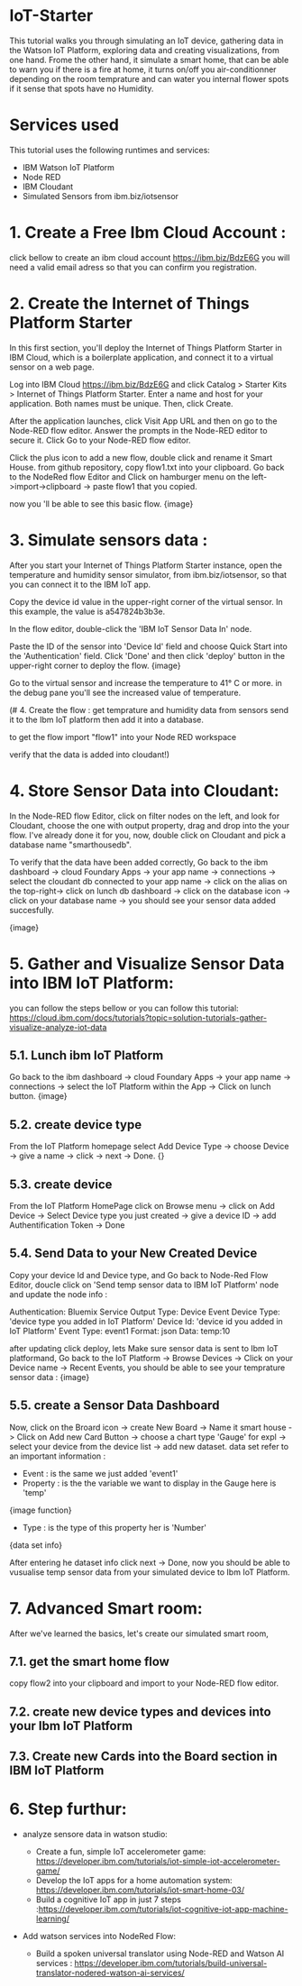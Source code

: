 # IoT-Starter
This tutorial walks you through simulating an IoT device, gathering data in the Watson IoT Platform, exploring data and creating visualizations, from one hand. Frome the other hand, it simulate a smart home, that can be able to warn you if there is a fire at home, it turns on/off you air-conditionner depending on the room temprature and can water you internal flower spots if it sense that spots have no Humidity.  

# Services used
This tutorial uses the following runtimes and services:

- IBM Watson IoT Platform
- Node RED
- IBM Cloudant 
- Simulated Sensors from ibm.biz/iotsensor

# 1. Create a Free Ibm Cloud Account :
click bellow to create an ibm cloud account https://ibm.biz/BdzE6G 
you will need a valid email adress so that you can confirm you registration.

# 2. Create the Internet of Things Platform Starter

In this first section, you'll deploy the Internet of Things Platform Starter in IBM Cloud, which is a boilerplate application, and connect it to a virtual sensor on a web page.

Log into IBM Cloud https://ibm.biz/BdzE6G and click Catalog > Starter Kits > Internet of Things Platform Starter. Enter a name and host for your application. Both names must be unique. Then, click Create.

After the application launches, click Visit App URL and then on go to the Node-RED flow editor. Answer the prompts in the Node-RED editor to secure it. Click Go to your Node-RED flow editor.

Click the plus icon to add a new flow, double click and rename it Smart House. from github repository, copy flow1.txt into your clipboard. Go back to the NodeRed flow Editor and Click on hamburger menu on the left->import->clipboard -> paste flow1 that you copied. 

now you 'll be able to see this basic flow.
{image}

# 3. Simulate sensors data : 

After you start your Internet of Things Platform Starter instance, open the temperature and humidity sensor simulator, from ibm.biz/iotsensor, so that you can connect it to the IBM IoT app.

Copy the device id value in the upper-right corner of the virtual sensor. In this example, the value is a547824b3b3e.

In the flow editor, double-click the 'IBM IoT Sensor Data In' node.

Paste the ID of the sensor into 'Device Id' field and choose Quick Start into the 'Authentication' field. Click 'Done' and then click 'deploy' button in the upper-right corner to deploy the flow.
{image}

Go to the virtual sensor and increase the temperature to 41° C or more. in the debug pane you'll see the increased value of temperature.

(# 4. Create the flow : 
get temprature and humidity data from sensors send it to the Ibm IoT platform then add it into a database.

to get the flow import "flow1" into your Node RED workspace 

verify that the data is added into cloudant!)

# 4. Store Sensor Data into Cloudant: 
In the Node-RED flow Editor, click on filter nodes on the left, and look for Cloudant, choose the one with output property, drag and drop into the your flow. I've already done it for you, now, double click on Cloudant and pick a database name "smarthousedb".

To verify that the data have been added correctly, Go back to the ibm dashboard -> cloud Foundary Apps -> your app name -> connections -> select the cloudant db connected to your app name -> click on the alias on the top-right-> click on lunch db dashboard -> click on the database icon -> click on your database name -> you should see your sensor data added succesfully.

{image}

# 5. Gather and Visualize Sensor Data into IBM IoT Platform:
you can follow the steps bellow or you can follow this tutorial: https://cloud.ibm.com/docs/tutorials?topic=solution-tutorials-gather-visualize-analyze-iot-data
  ## 5.1. Lunch ibm IoT Platform
  Go back to the ibm dashboard -> cloud Foundary Apps -> your app name -> connections -> select the IoT Platform within the App -> Click on lunch button.
  {image}
  
  ## 5.2. create device type
  From the IoT Platform homepage select Add Device Type -> choose Device -> give a name -> click -> next -> Done.
  {}
  
  ## 5.3. create device
  From the IoT Platform HomePage click on Browse menu -> click on Add Device -> Select Device type you just created -> give a device ID -> add Authentification Token -> Done
  
  ## 5.4. Send Data to your New Created Device
  Copy your device Id and Device type, and Go back to Node-Red Flow Editor, doucle click on 'Send temp sensor data to IBM IoT Platform'    node and update the node info :
  
   Authentication: Bluemix Service
   Output Type: Device Event
   Device Type: 'device type you added in IoT Platform'
   Device Id: 'device id you added in IoT Platform'
   Event Type: event1
   Format: json
   Data: temp:10
   
   after updating click deploy, lets Make sure sensor data is sent to Ibm IoT platformand, Go back to the IoT Platform -> Browse Devices -> Click on your Device name -> Recent Events, you should be able to see your temprature sensor data :
   {image}
    
  ## 5.5. create a Sensor Data Dashboard
  Now, click on the Broard icon -> create New Board -> Name it smart house -> Click on Add new Card Button -> choose a chart type  'Gauge' for expl -> select your device from the device list -> add new dataset.
  data set refer to an important information :
  - Event : is the same we just added 'event1'
  - Property : is the the variable we want to display in the Gauge here is 'temp'
  
  {image function}
  
  - Type : is the type of this property her is 'Number'
 
  {data set info}
  
  After entering he dataset info click next -> Done, now you should be able to vusualise temp sensor data from your simulated device to Ibm IoT Platform.

# 7. Advanced Smart room:
After we've learned the basics, let's create our simulated smart room, 
## 7.1. get the smart home flow
copy flow2 into your clipboard and import to your Node-RED flow editor.
## 7.2. create new device types and devices into your Ibm IoT Platform
## 7.3. Create new Cards into the Board section in IBM IoT Platform

# 6. Step furthur:
  - analyze sensore data in watson studio:
    + Create a fun, simple IoT accelerometer game: https://developer.ibm.com/tutorials/iot-simple-iot-accelerometer-game/
    + Develop the IoT apps for a home automation system: https://developer.ibm.com/tutorials/iot-smart-home-03/
    + Build a cognitive IoT app in just 7 steps :https://developer.ibm.com/tutorials/iot-cognitive-iot-app-machine-learning/
  
  - Add watson services into NodeRed Flow:
    + Build a spoken universal translator using Node-RED and Watson AI services : https://developer.ibm.com/tutorials/build-universal-translator-nodered-watson-ai-services/
